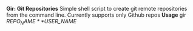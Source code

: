 **Gir: Git Repositories**
Simple shell script to create git remote repositories from the command line. Currently supports only Github repos
**Usage**
gir *$REPO_NAME* *$USER_NAME*
